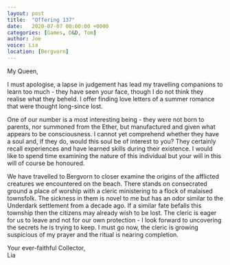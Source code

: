 ```yaml
---
layout: post
title:  "Offering 137"
date:   2020-07-07 00:00:00 +0000
categories: [Games, D&D, Tom]
author: Joe
voice: Lia
location: [Bergvorn]
---
```

My Queen,

I must apologise, a lapse in judgement has lead my travelling companions to learn too much - they have seen your face, though I do not think they realise what they beheld. I offer finding love letters of a summer romance that were thought long-since lost.

One of our number is a most interesting being - they were not born to parents, nor summoned from the Ether, but manufactured and given what appears to be consciousness. I cannot yet comprehend whether they have a soul and, if they do, would this soul be of interest to you? They certainly recall experiences and have learned skills during their existence. I would like to spend time examining the nature of this individual but your will in this will of course be honoured.<!-- more -->

We have travelled to Bergvorn to closer examine the origins of the afflicted creatures we encountered on the beach. There stands on consecrated ground a place of worship with a cleric ministering to a flock of malaised townsfolk. The sickness in them is novel to me but has an odor similar to the Underdark settlement from a decade ago. If a similar fate befalls this township then the citizens may already wish to be lost. The cleric is eager for us to leave and not for our own protection - I look forward to uncovering the secrets he is trying to keep. I must go now, the cleric is growing suspicious of my prayer and the ritual is nearing completion.

Your ever-faithful Collector,  
Lia